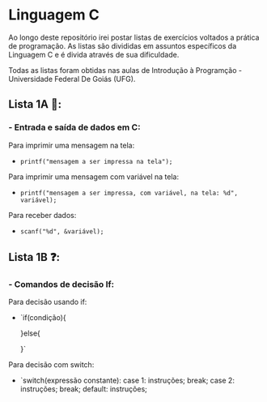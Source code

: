 # Linguagem C

Ao longo deste repositório irei postar listas de exercícios voltados a prática de programação. As listas são divididas em assuntos específicos da Linguagem C e é divida através de sua dificuldade.

Todas as listas foram obtidas nas aulas de Introdução à Programção - Universidade Federal De Goiás (UFG).


## Lista 1A 🙂:

  ### - Entrada e saída de dados em C:
  
  Para imprimir uma mensagem na tela:
  
  - `printf("mensagem a ser impressa na tela");`

  Para imprimir uma mensagem com variável na tela:
  
  - `printf("mensagem a ser impressa, com variável, na tela: %d", variável);`

  Para receber dados:
  
  - `scanf("%d", &variável);`

## Lista 1B ❓:

  ### - Comandos de decisão If:
  
  Para decisão usando if:
  
  - `if(condição){
   
     }else{

     }`

  Para decisão com switch:
  
  - `switch(expressão constante):
      case 1:
        instruções;
          break;
      case 2:
        instruções;
          break;
      default:
        instruções;
